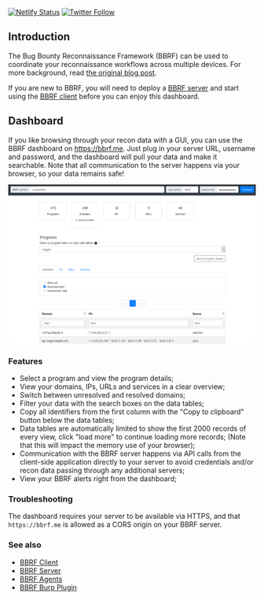 [![Netlify Status](https://api.netlify.com/api/v1/badges/96319539-ab95-43f1-be3b-1c1d0ced0b80/deploy-status)](https://app.netlify.com/sites/bbrf/deploys)
[![Twitter Follow](https://img.shields.io/twitter/follow/honoki?style=flat-square)](https://twitter.com/honoki)

## Introduction

The Bug Bounty Reconnaissance Framework (BBRF) can be used to coordinate your reconnaissance workflows across multiple devices. For more background, read [the original blog post](https://honoki.net/2020/10/08/introducing-bbrf-yet-another-bug-bounty-reconnaissance-framework/).

If you are new to BBRF, you will need to deploy a [BBRF server](https://github.com/honoki/bbrf-server) and start using the [BBRF client](https://github.com/honoki/bbrf-client) before you can enjoy this dashboard.

## Dashboard

If you like browsing through your recon data with a GUI, you can use the BBRF dashboard on https://bbrf.me. Just plug in your server URL, username and password, and the dashboard will pull your data and make it searchable. Note that all communication to the server happens via your browser, so your data remains safe!

[![asciicast](images/dashboard.gif)](https://bbrf.me/)

### Features

* Select a program and view the program details;
* View your domains, IPs, URLs and services in a clear overview;
* Switch between unresolved and resolved domains;
* Filter your data with the search boxes on the data tables;
* Copy all identifiers from the first column with the "Copy to clipboard" button below the data tables;
* Data tables are automatically limited to show the first 2000 records of every view, click "load more" to continue loading more records; (Note that this will impact the memory use of your browser);
* Communication with the BBRF server happens via API calls from the client-side application directly to your server to avoid credentials and/or recon data passing through any additional servers;
* View your BBRF alerts right from the dashboard;

### Troubleshooting

The dashboard requires your server to be available via HTTPS, and that `https://bbrf.me` is allowed as a CORS origin on your BBRF server.

### See also

* [BBRF Client](https://github.com/honoki/bbrf-client)
* [BBRF Server](https://github.com/honoki/bbrf-server)
* [BBRF Agents](https://github.com/honoki/bbrf-agents)
* [BBRF Burp Plugin](https://github.com/honoki/bbrf-burp-plugin)